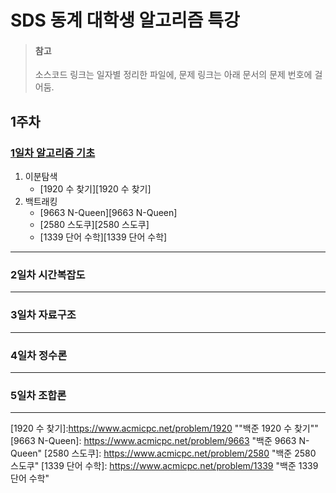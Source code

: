 # SDS 동계 대학생 알고리즘 특강

> #### **참고**
>
> 소스코드 링크는 일자별 정리한 파일에, 문제 링크는 아래 문서의 문제 번호에 걸어둠.



## 1주차

### [1일차 알고리즘 기초][1일차 알고리즘 기초]

1. 이분탐색
   - [1920 수 찾기][1920 수 찾기]
2. 백트래킹
   - [9663 N-Queen][9663 N-Queen]
   - [2580 스도쿠][2580 스도쿠]
   - [1339 단어 수학][1339 단어 수학]

---

### 2일차 시간복잡도

---

### 3일차 자료구조

---

### 4일차 정수론

---

### 5일차 조합론

---



[1일차 알고리즘 기초]:./SDS%201%EC%9D%BC%EC%B0%A8%20%EC%95%8C%EA%B3%A0%EB%A6%AC%EC%A6%98%20%EA%B8%B0%EC%B4%88.md "1일차 알고리즘 기초 문제집 정리"
[1920 수 찾기]:https://www.acmicpc.net/problem/1920	""백준 1920 수 찾기""
[9663 N-Queen]: https://www.acmicpc.net/problem/9663 "백준 9663 N-Queen"
[2580 스도쿠]: https://www.acmicpc.net/problem/2580 "백준 2580 스도쿠"
[1339 단어 수학]: https://www.acmicpc.net/problem/1339 "백준 1339 단어 수학"

